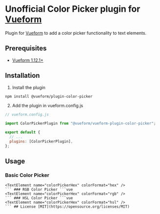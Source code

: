 # Unofficial Color Picker plugin for [Vueform](https://github.com/vueform/vueform)

Plugin for [Vueform](https://github.com/vueform/vueform) to add a color picker functionality to text elements.

## Prerequisites

- [Vueform 1.12.1+](https://github.com/vueform/vueform)

## Installation

1. Install the plugin

```bash
npm install @vueform/plugin-color-picker
```

2. Add the plugin in vueform.config.js

```js
// vueform.config.js

import ColorPickerPlugin from "@vueform/vueform-plugin-color-picker";

export default {
  // ...
  plugins: [ColorPickerPlugin],
};
```

## Usage

### Basic Color Picker

````vue
<TextElement name="colorPickerHex" colorFormat="hex" />
``` ### RGB Color Picker ```vue
<TextElement name="colorPickerHex" colorFormat="rgb" />
``` ### HSL Color Picker ```vue
<TextElement name="colorPickerHex" colorFormat="hsl" />
``` ## License [MIT](https://opensource.org/licenses/MIT)
````
